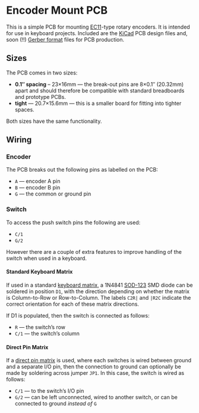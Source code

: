 # Encoder Mount PCB

This is a simple PCB for mounting [EC11]-type rotary encoders. It is intended for use in keyboard
projects. Included are the [KiCad] PCB design files and, soon (!!) [Gerber format] files for PCB
production.

## Sizes

The PCB comes in two sizes:

 * **0.1″ spacing** – 23×16mm — the break-out pins are 8×0.1″ (20.32mm) apart and should therefore
   be compatible with standard breadboards and prototype PCBs.
 * **tight** — 20.7×15.6mm — this is a smaller board for fitting into tighter spaces.

Both sizes have the same functionality.

## Wiring

### Encoder

The PCB breaks out the following pins as labelled on the PCB:

 * `A` — encoder A pin
 * `B` — encoder B pin
 * `G` — the common or ground pin

### Switch

To access the push switch pins the following are used:

 * `C/1`
 * `G/2`

However there are a couple of extra features to improve handling of the switch when used in a
keyboard.

#### Standard Keyboard Matrix

If used in a standard [keyboard matrix], a 1N4841 [SOD-123] SMD diode can be soldered in position
`D1`, with the direction depending on whether the matrix is Column-to-Row or Row-to-Column. The
labels `C2R|` and `|R2C` indicate the correct orientation for each of these matrix directions.

If D1 is populated, then the switch is connected as follows:

 * `R` — the switch’s row
 * `C/1` — the switch’s column

#### Direct Pin Matrix

If a [direct pin matrix] is used, where each switches is wired between ground and a separate I/O
pin, then the connection to ground can optionally be made by soldering across jumper `JP1`. In this
case, the switch is wired as follows:

 * `C/1` — to the switch’s I/O pin
 * `G/2` — can be left unconnected, wired to another switch, or can be connected to ground *instead
   of* `G`


[EC11]: https://tech.alpsalpine.com/e/products/detail/EC11E15204A3/
[KiCad]: https://www.kicad.org
[Gerber format]: https://en.wikipedia.org/wiki/Gerber_format
[keyboard matrix]: https://www.pcbheaven.com/wikipages/How_Key_Matrices_Works/
[SOD-123]: https://en.wikipedia.org/wiki/Small_Outline_Diode
[direct pin matrix]: https://docs.qmk.fm/#/porting_your_keyboard_to_qmk?id=direct-pin-matrix
